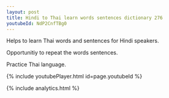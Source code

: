 ```yaml
---
layout: post
title: Hindi to Thai learn words sentences dictionary 276 
youtubeId: NdP2CnfTBg0
---
```

 
 
Helps to learn Thai words and sentences for Hindi speakers.

Opportunitiy to repeat the words sentences. 

Practice Thai language. 
 
{% include youtubePlayer.html id=page.youtubeId %}
 
 
{% include analytics.html %}